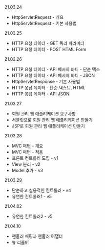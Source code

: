 21.03.24 
- HttpServletRequest - 개요
- HttpServletRequest - 기본 사용법
  
21.03.25
- HTTP 요청 데이터 - GET 쿼리 파라미터
- HTTP 요청 데이터 - POST HTML Form

21.03.26
- HTTP 요청 데이터 - API 메시지 바디 - 단순 텍스
- HTTP 요청 데이터 - API 메시지 바디 - JSON
- HttpServletResponse - 기본 사용법
- HTTP 응답 데이터 - 단순 텍스트, HTML
- HTTP 응답 데이터 - API JSON

21.03.27
- 회원 관리 웹 애플리케이션 요구사항
- 서블릿으로 회원 관리 웹 애플리케이션 만들기
- JSP로 회원 관리 웹 애플리케이션 만들기

21.03.28
- MVC 패턴 - 개요
- MVC 패턴 - 적용
- 프론트 컨트롤러 도입 - v1
- View 분리 - v2
- Model 추가 - v3

21.03.29
- 단순하고 실용적인 컨트롤러 - v4
- 유연한 컨트롤러1 - v5

21.04.02
- 유연한 컨트롤러2 - v5

21.04.10
- 핸들러 매핑과 핸들러 어댑터
- 뷰 리졸버